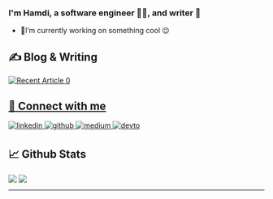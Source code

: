 ### I'm Hamdi, a software engineer 👨‍💻, and writer 📝
  - 🔭I’m currently working on something cool 😉  

## ✍ Blog & Writing  
<!-- BLOG-POST-LIST:START -->  
<a target="_blank" href="https://github-readme-medium-recent-article.vercel.app/medium/@hamdi-bouallegue/0"><img src="https://github-readme-medium-recent-article.vercel.app/medium/@hamdi-bouallegue/0" alt="Recent Article 0"> 

<!-- BLOG-POST-LIST:END -->  

## 🔗 Connect with me  
<div >
<a href="https://www.linkedin.com/in/hamdi-bouallegue-810054151/" target="_blank">
<img src=https://img.shields.io/badge/linkedin-%231E77B5.svg?&style=for-the-badge&logo=linkedin&logoColor=white alt=linkedin style="margin-bottom: 5px;" />
</a>
<a href="https://github.com/HamdiBouallegue" target="_blank">
<img src=https://img.shields.io/badge/github-%2324292e.svg?&style=for-the-badge&logo=github&logoColor=white alt=github style="margin-bottom: 5px;" />
</a>
<a href="https://hamdi-bouallegue.medium.com/" target="_blank">
<img src=https://img.shields.io/badge/medium-%23292929.svg?&style=for-the-badge&logo=medium&logoColor=white alt=medium style="margin-bottom: 5px;" />
</a>
<a href="https://dev.to/hamdibouallegue" target="_blank">
<img src=https://img.shields.io/badge/dev.to-%2308090A.svg?&style=for-the-badge&logo=dev.to&logoColor=white alt=devto style="margin-bottom: 5px;" />
</a>  
</div>  
  
## 📈 Github Stats  
<div>
  <img align="center" src="https://github-readme-stats.vercel.app/api/top-langs&layout=compact/?username=HamdiBouallegue&theme=nightowl" />
  <img align="center" src="https://github-readme-stats.vercel.app/api?username=HamdiBouallegue&show_icons=true&count_private=true&hide_border=true&theme=nightowl" align="center" /> 
</div>





----
